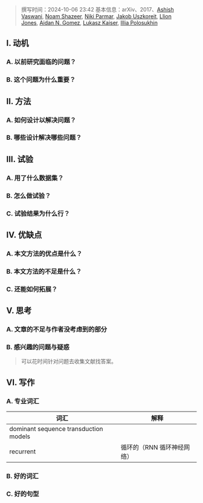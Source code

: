 > 撰写时间：2024-10-06 23:42
> 基本信息：arXiv、2017、[Ashish Vaswani](https://arxiv.org/search/cs?searchtype=author&query=Vaswani,+A), [Noam Shazeer](https://arxiv.org/search/cs?searchtype=author&query=Shazeer,+N), [Niki Parmar](https://arxiv.org/search/cs?searchtype=author&query=Parmar,+N), [Jakob Uszkoreit](https://arxiv.org/search/cs?searchtype=author&query=Uszkoreit,+J), [Llion Jones](https://arxiv.org/search/cs?searchtype=author&query=Jones,+L), [Aidan N. Gomez](https://arxiv.org/search/cs?searchtype=author&query=Gomez,+A+N), [Lukasz Kaiser](https://arxiv.org/search/cs?searchtype=author&query=Kaiser,+L), [Illia Polosukhin](https://arxiv.org/search/cs?searchtype=author&query=Polosukhin,+I)


## Ⅰ. 动机

### A. 以前研究面临的问题？


### B. 这个问题为什么重要？


## Ⅱ. 方法
### A. 如何设计以解决问题？

### B. 哪些设计解决哪些问题？


## Ⅲ. 试验
### A. 用了什么数据集？

### B. 怎么做试验？

### C. 试验结果为什么行？


## Ⅳ. 优缺点
### A. 本文方法的优点是什么？


### B. 本文方法的不足是什么？

### C. 还能如何拓展？



## Ⅴ. 思考

### A. 文章的不足与作者没考虑到的部分

### B. 感兴趣的问题与疑惑
> 可以花时间针对问题去收集文献找答案。


## Ⅵ. 写作
### A. 专业词汇

| 词汇                                    | 解释              |
| ------------------------------------- | --------------- |
| dominant sequence transduction models |                 |
| recurrent                             | 循环的（RNN 循环神经网络） |

### B. 好的词汇


### C. 好的句型